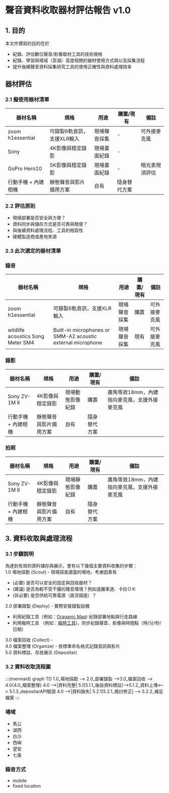 # 聲音資料收取器材評估報告 v1.0

## 1. 目的
本文件撰寫的目的在於
* 紀錄、評估數位聲音/影像取材工具的技術規格
* 紀錄、學習與場域（澎湖）高度相關的器材使用方式與以及採集流程
* 提升後續聲音資料採集研究工具的使用正確性與資料處理效率

## 器材評估
### 2.1 擬使用器材清單
| 器材名稱 | 規格 | 用途 | 購置/現有 | 備註 |
|----------|------|------|------------|------|
| zoom h1essential | 可錄製6軌音訊，支援XLR輸入 | 現場聲音採集 | - | 可外接麥克風 |
| Sony | 4K影像與穩定錄影 | 現場畫面紀錄 | - |  |
| GoPro Hero10 | 5K影像與穩定錄影 | 現場畫面紀錄 | - | 暗光表現須評估 |
| 行動手機 + 內建相機 | 靜態聲音與影片備用方案 | 自有 | 隨身替代方案 |


### 2.2 評估原則
- 現場部署是否安全與方便？
- 資料同步與儲存方式是否可靠與簡便？
- 與後續資料處理流程、工具的相容性
- 硬體製造商或產地來源



### 2.3 此次選定的器材清單
### 錄音
| 器材名稱 | 規格 | 用途 | 購置/現有 | 備註 |
|----------|------|------|------------|------|
| zoom h1essential | 可錄製6軌音訊，支援XLR輸入 | 現場聲音採集 | 購置 | 可外接麥克風 |
| wildlife acoustics Song Meter SM4 | Built-in microphones or SMM-A2 acoustic external microphone  | 現場聲音採集 | 現有 | 可外接麥克風 |


### 錄影
| 器材名稱 | 規格 | 用途 | 購置/現有 | 備註 |
|----------|------|------|------------|------|
| Sony ZV-1M II | 4K影像與穩定錄影 | 現場動態影像紀錄 | 購置 | 廣角等效18mm，內建指向麥克風，支援外接麥克風 |
| 行動手機 + 內建相機 | 靜態聲音與影片備用方案 | 自有 | 隨身替代方案 |
### 拍照
| 器材名稱 | 規格 | 用途 | 購置/現有 | 備註 |
|----------|------|------|------------|------|
| Sony ZV-1M II | 4K影像與穩定錄影 | 現場靜態影像紀錄 | 購置 | 廣角等效18mm，內建指向麥克風，支援外接麥克風 |
| 行動手機 + 內建相機 | 靜態聲音與影片備用方案 | 自有 | 隨身替代方案 |

## 3. 資料收取與處理流程

### 3.1 步驟說明
為達到有效的資料儲存與展示，會有以下幾個主要資料收集的步驟：  
1.0 場地探勘 (Scout) - 現場探查適當的場地，考慮因素有
* (必要) 是否可以安全的固定與回收器材？
* (建議) 是否為較不受干擾的聲音環境？例如遠離車道、卡拉ＯＫ
* (非必要) 是否供給可靠電源（直流插座）？

2.0 部署錄製 (Deploy) - 實際安裝錄製設備
* 利用紀錄工具（例如：[Oraganic Map](https://organicmaps.app/)) 紀錄部署地點與行走路線
* 利用報時工具 （例如：[報時工具](https://time-voice-tracker-harryhow.replit.app/))，同步紀錄聲音、影像與時間點（時/分/秒/日期）

3.0 檔案回收 (Collect) -  
4.0 檔案整理 (Organize) - 依標準命名格式記錄音訊與影片  
5.0 資料標註、存放展示 (Depositar)


### 3.2 資料收取流程圖


:::{mermaid}
graph TD
1.0_場地探勘 --> 2.0_部署錄製 -->3.0_檔案回收 -->  4.0{4.0_檔案整理}
4.0 -->|資料完整| 5.1[5.1.1_後設資料標註]-->5.1.2_資料上傳<--> 5.1.3_depositarAPI驗證
4.0 -->|資料缺失| 5.2.1[5.2.1_檢討修正] --> 5.2.2_補足檔案
:::


### 場域
* ⾺公
* 湖西
* ⽩沙
* 西嶼
* 望安
* 七美
### 錄音方式
* mobile
* fixed locaiton

